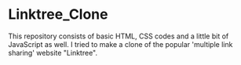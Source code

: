 # Linktree_Clone
This repository consists of basic HTML, CSS codes and a little bit of JavaScript as well. I tried to make a clone of the popular 'multiple link sharing' website "Linktree". 
